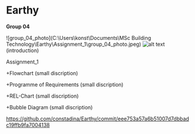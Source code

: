 <!-- my-page.html --> 
  
# Earthy

**Group 04**

![group_04_photo](C:\Users\konst\Documents\MSc Building Technology\Earthy\Assignment_1\group_04_photo.jpeg)
![alt text](https://raw.githubusercontent.com/constadina/Earthy/master/path/to/group_04_photo.jpeg)
(introduction)

Assignment_1



+Flowchart
(small discription)

+Programme of Requirements
(small discription)

+REL-Chart
(small discription)

+Bubble Diagram
(small discription)

https://github.com/constadina/Earthy/commit/eee753a57a6b51007d7dbbadc19ffb9fa7004138 
